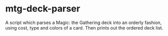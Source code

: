 # mtg-deck-parser
A script which parses a Magic: the Gathering deck into an orderly fashion, using cost, type and colors of a card. Then prints out the ordered deck list.
